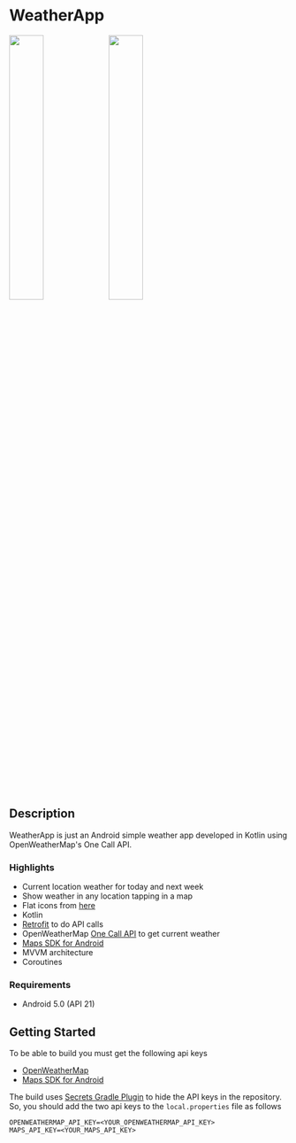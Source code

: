 # WeatherApp
<img src="../main/screenshots/my_location.png" width="35%" height="35%"> <img src="../main/screenshots/map_location.png" width="35%" height="35%">


## Description

WeatherApp is just an Android simple weather app developed in Kotlin using OpenWeatherMap's One Call API.

### Highlights
* Current location weather for today and next week
* Show weather in any location tapping in a map
* Flat icons from [here](https://www.flaticon.com/packs/weather-161)
* Kotlin
* [Retrofit](https://github.com/square/retrofit) to do API calls
* OpenWeatherMap [One Call API](https://openweathermap.org/api/one-call-api) to get current weather
* [Maps SDK for Android](https://developers.google.com/maps/documentation/android-sdk/overview)
* MVVM architecture
* Coroutines

### Requirements
* Android 5.0 (API 21)

## Getting Started

To be able to build you must get the following api keys
* [OpenWeatherMap](https://home.openweathermap.org/users/sign_up)
* [Maps SDK for Android](https://developers.google.com/maps/documentation/android-sdk/cloud-setup)


The build uses [Secrets Gradle Plugin](https://github.com/google/secrets-gradle-plugin) to hide the API keys in the repository.
So, you should add the two api keys to the `local.properties` file as follows
```
OPENWEATHERMAP_API_KEY=<YOUR_OPENWEATHERMAP_API_KEY>
MAPS_API_KEY=<YOUR_MAPS_API_KEY>
```
